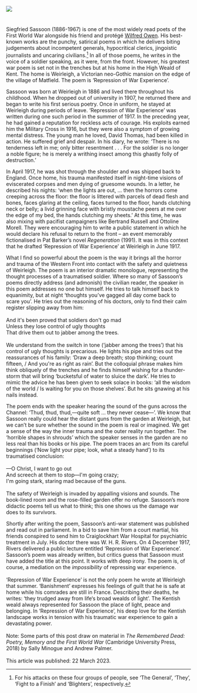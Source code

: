 
<a href="https://www.kent-maps.online"><img src="https://www.kent-maps.online/juncture/ve-button.png"></a>
<param ve-config title="Siegfried Sassoon (8 September 1886 to 1 September 1967)" author="Dr Andrew Palmer" layout="vtl" banner="https://upload.wikimedia.org/wikipedia/commons/3/37/Thistledown%2C_Matfield%2C_Kent.JPG">

<param ve-entity eid="Q2183870" aliases="Matfield">

#

Siegfried Sassoon (1886-1967) is one of the most widely read poets of the First World War alongside his friend and protégé [Wilfred Owen](/20c/20c-owen-biography). His best-known works are the punchy, satirical poems in which he delivers biting judgements about incompetent generals, hypocritical clerics, jingoistic journalists and uncaring civilians.[^ref1]  In all of those poems, he writes in the voice of a soldier speaking, as it were, from the front. However, his greatest war poem is set not in the trenches but at his home in the High Weald of Kent. The home is Weirleigh, a Victorian neo-Gothic mansion on the edge of the village of Matfield. The poem is ‘Repression of War Experience’.
<param ve-image url="https://upload.wikimedia.org/wikipedia/commons/0/0b/Siegfried_Sassoon_by_George_Charles_Beresford_%281915%29.jpg" label="Siegfried Sassoon, May 1915" attribution="George Charles Beresford via Wikimedia Commons"> 

Sassoon was born at Weirleigh in 1886 and lived there throughout his childhood. When he dropped out of university in 1907, he returned there and began to write his first serious poetry. Once in uniform, he stayed at Weirleigh during periods of leave. ‘Repression of War Experience’ was written during one such period in the summer of 1917. In the preceding year, he had gained a reputation for reckless acts of courage. His exploits earned him the Military Cross in 1916, but they were also a symptom of growing mental distress. The young man he loved, David Thomas, had been killed in action. He suffered grief and despair. In his diary, he wrote: ‘There is no tenderness left in me; only bitter resentment . . . For the soldier is no longer a noble figure; he is merely a writhing insect among this ghastly folly of destruction.’ 
<param ve-image url="https://upload.wikimedia.org/wikipedia/commons/9/90/Matfield_pond_2.jpg" label="Matfield Pond" attribution="Poliphilo, CC0, via Wikimedia Commons">

In April 1917, he was shot through the shoulder and was shipped back to England. Once home, his trauma manifested itself in night-time visions of eviscerated corpses and men dying of gruesome wounds. In a letter, he described his nights: ‘when the lights are out, … then the horrors come creeping across the floor: the floor is littered with parcels of dead flesh and bones, faces glaring at the ceiling, faces turned to the floor, hands clutching neck or belly; a livid grinning face with bristly moustache peers at me over the edge of my bed, the hands clutching my sheets.’ At this time, he was also mixing with pacifist campaigners like Bertrand Russell and Ottoline Morell. They were encouraging him to write a public statement in which he would declare his refusal to return to the front – an event memorably fictionalised in Pat Barker’s novel _Regeneration_ (1991). It was in this context that he drafted ‘Repression of War Experience’ at Weirleigh in June 1917.
<param ve-image url="https://upload.wikimedia.org/wikipedia/commons/b/b4/Siegfried_Sassoon_by_Glyn_Warren_Philpot_1917.jpeg" label="Siegfried Sassoon" attribution="Glyn Warren Philpot, 1917, Courtesy of the collection of the Fitzwilliam Museum">

What I find so powerful about the poem is the way it brings all the horror and trauma of the Western Front into contact with the safety and quietness of Weirleigh. The poem is an interior dramatic monologue, representing the thought processes of a traumatised soldier. Where so many of Sassoon’s poems directly address (and admonish) the civilian reader, the speaker in this poem addresses no one but himself. He tries to talk himself back to equanimity, but at night ‘thoughts you’ve gagged all day come back to scare you’. He tries out the reasoning of his doctors, only to find their calm register slipping away from him:
<br><br>
And it's been proved that soldiers don't go mad   
Unless they lose control of ugly thoughts   
That drive them out to jabber among the trees.   
<br>
We understand from the switch in tone (‘jabber among the trees’) that his control of ugly thoughts is precarious. He lights his pipe and tries out the reassurances of his family: ‘Draw a deep breath; stop thinking; count fifteen, / And you're as right as rain’. But the colloquial phrase makes him think obliquely of the trenches and he finds himself wishing for a thunder-storm that will bring ‘bucketsful of water to sluice the dark’. He tries to mimic the advice he has been given to seek solace in books: ‘all the wisdom of the world / Is waiting for you on those shelves’. But he sits gnawing at his nails instead. 
<param ve-image url="https://upload.wikimedia.org/wikipedia/commons/5/5d/MametzWood_Christopher_Williams.jpg" label="The Welsh at Mametz Wood, November 1916" attribution="Christopher Williams, Public domain, via Wikimedia Commons">

The poem ends with the speaker hearing the sound of the guns across the Channel: ‘Thud, thud, thud,—quite soft ... they never cease—’. We know that Sassoon really could hear the distant guns from the garden at Weirleigh, but we can’t be sure whether the sound in the poem is real or imagined. We get a sense of the way the inner trauma and the outer reality run together. The ‘horrible shapes in shrouds’ which the speaker senses in the garden are no less real than his books or his pipe. The poem traces an arc from its careful beginnings (‘Now light your pipe; look, what a steady hand’) to its traumatised conclusion:  
<br>
—O Christ, I want to go out   
And screech at them to stop—I'm going crazy;   
I'm going stark, staring mad because of the guns.   
<br>
The safety of Weirleigh is invaded by appalling visions and sounds. The book-lined room and the rose-filled garden offer no refuge. Sassoon’s more didactic poems tell us what to think; this one shows us the damage war does to its survivors.
<param ve-image url="https://upload.wikimedia.org/wikipedia/commons/6/62/A_Heavy_Gun_near_Arras_Art.IWMART3032.jpg" label="A Heavy Gun near Arras, 1917" attribution="William Orpen, Public domain, via Wikimedia Commons">
<param ve-image url="https://upload.wikimedia.org/wikipedia/commons/a/ad/A_naval_gun_being_fired_behind_the_Canadian_lines_%28I0004793%29.jpg" label="A naval gun being fired behind the Canadian lines, Nord Pas de Calais c.1917" attribution="All images from the Canadian Expeditionary Force photograph albums were uploaded as part of the Archives of Ontario’s GLAM Wiki project">

Shortly after writing the poem, Sassoon’s anti-war statement was published and read out in parliament. In a bid to save him from a court martial, his friends conspired to send him to Craiglockhart War Hospital for psychiatric treatment in July. His doctor there was W. H. R. Rivers. On 4 December 1917, Rivers delivered a public lecture entitled ‘Repression of War Experience’. Sassoon’s poem was already written, but critics guess that Sassoon must have added the title at this point. It works with deep irony. The poem is, of course, a mediation on the _impossibility_ of repressing war experience.
<br><br>
‘Repression of War Experience’ is not the only poem he wrote at Weirleigh that summer. ‘Banishment’ expresses his feelings of guilt that he is safe at home while his comrades are still in France. Describing their deaths, he writes: ‘they trudged away from life‘s broad wealds of light’. The Kentish weald always represented for Sassoon the place of light, peace and belonging. In ‘Repression of War Experience’, his deep love for the Kentish landscape works in tension with his traumatic war experience to gain a devastating power. 
<br><br>
Note: Some parts of this post draw on material in _The Remembered Dead: Poetry, Memory and the First World War_ (Cambridge University Press, 2018) by Sally Minogue and Andrew Palmer.
<br><br>
This article was published: 22 March 2023.
<param ve-image url="https://upload.wikimedia.org/wikipedia/commons/d/d8/Samuel_Palmer_-_The_Weald_of_Kent_-_Google_Art_Project.jpg" label="The Weald of Kent c.1833" attribution="Samuel Palmer, Public domain, via Wikimedia Commons, Yale Center for British Art"> 

[^ref1]: For his attacks on these four groups of people, see ‘The General’, ‘They’, ‘Fight to a Finish’ and ‘Blighters’, respectively.

